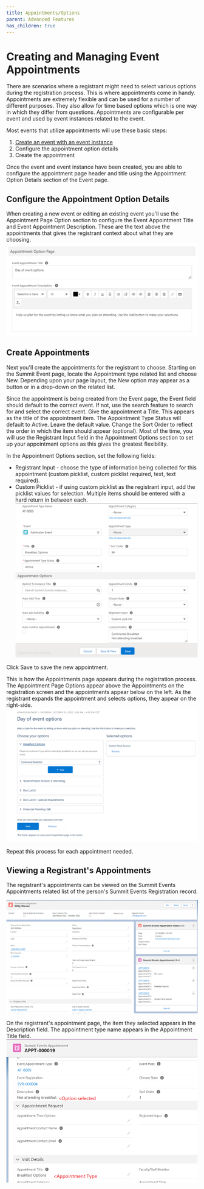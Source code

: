 ```yaml
---
title: Appointments/Options
parent: Advanced Features
has_children: true
---
```



# Creating and Managing Event Appointments

There are scenarios where a registrant might need to select various options during the registration process.  This is where appointments come in handy.  Appointments are extremely flexible and can be used for a number of different purposes.  They also allow for time based options which is one way in which they differ from questions.   Appointments are configurable per event and used by event instances related to the event.  

Most events that utilize appointments will use these basic steps:
1. [Create an event with an event instance](https://sfdo-community-sprints.github.io/summit-events-app-documentation/docs/Getting-Started/create-basic-event/)
2. Configure the appointment option details
3. Create the appointment

Once the event and event instance have been created, you are able to configure the appointment page header and title using the Appointment Option Details section of the Event page.

## Configure the Appointment Option Details
When creating a new event or editing an existing event you'll use the Appointment Page Option section to configure the Event Appointment Title and Event Appointment Description.  These are the text above the appointments that gives the registrant context about what they are choosing.
![Appointment Option Details fields](../images/AppointOptionHeader.PNG)

## Create Appointments
Next you'll create the appointments for the registrant to choose.  Starting on the Summit Event page, locate the Appointment type related list and choose New.  Depending upon your page layout, the New option may appear as a button or in a drop-down on the related list.

Since the appointment is being created from the Event page, the Event field should default to the correct event.  If not, use the search feature to search for and select the correct event.  Give the appointment a Title.  This appears as the title of the appointment item.   The Appointment Type Status will default to Active.  Leave the default value.  Change the Sort Order to reflect the order in which the item should appear (optional).  Most of the time, you will use the Registrant Input field in the Appointment Options section to set up your appointment options as this gives the greatest flexibility.

In the Appointment Options section, set the following fields:
* Registrant Input - choose the type of information being collected for this appointment (custom picklist, custom picklist required, text, text required).
* Custom Picklist - if using custom picklist as the registrant input, add the picklist values for selection.  Multiple items should be entered with a hard return in between each.
![Appointment Options Fields](../images/AppointSetup_NewApp_P1.PNG)

Click Save to save the new appointment.

This is how the Appointments page appears during the registration process.  The Appointment Page Options appear above the Appointments on the registration screen and the appointments appear below on the left.  As the registrant expands the appointment and selects options, they appear on the right-side.
![Appointment Options Details Screenshot](../images/AppointOptionHeaderRegScreenv4.PNG)

Repeat this process for each appointment needed.  

## Viewing a Registrant's Appointments

The registrant's appointments can be viewed on the Summit Events Appointments related list of the person's Summit Events Registration record.

![Summit Events Appointment Reg Relate dList](../images/Appoint-RegRec.PNG)

On the registrant's appointment page, the item they selected appears in the Description field.  The appointment type name appears in the Appointment Title field.
![Appointment Screen Items](../images/CreateNewAppointmentRegData.PNG)


